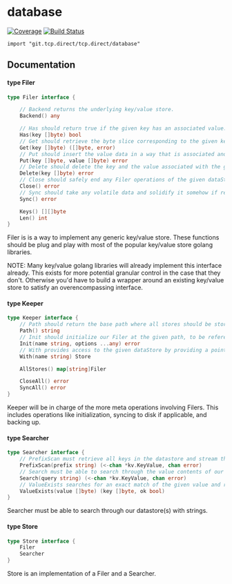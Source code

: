 # database

[![Coverage](https://codecov.io/gh/tcp-direct/database/branch/master/graph/badge.svg)](https://codecov.io/gh/tcp-direct/database)
[![Build Status](https://github.com/tcp-direct/database/actions/workflows/go.yml/badge.svg?branch=master)](https://github.com/tcp-direct/database/actions/workflows/go.yml)

`import "git.tcp.direct/tcp.direct/database"`

## Documentation

#### type Filer

```go
type Filer interface {

	// Backend returns the underlying key/value store.
	Backend() any

	// Has should return true if the given key has an associated value.
	Has(key []byte) bool
	// Get should retrieve the byte slice corresponding to the given key, and any associated errors upon failure.
	Get(key []byte) ([]byte, error)
	// Put should insert the value data in a way that is associated and can be retrieved by the given key data.
	Put(key []byte, value []byte) error
	// Delete should delete the key and the value associated with the given key, and return an error upon failure.
	Delete(key []byte) error
	// Close should safely end any Filer operations of the given dataStore and close any relevant handlers.
	Close() error
	// Sync should take any volatile data and solidify it somehow if relevant. (ram to disk in most cases)
	Sync() error

	Keys() [][]byte
	Len() int
}
```

Filer is is a way to implement any generic key/value store. These functions
should be plug and play with most of the popular key/value store golang
libraries.

NOTE: Many key/value golang libraries will already implement this interface
already. This exists for more potential granular control in the case that they
don't. Otherwise you'd have to build a wrapper around an existing key/value
store to satisfy an overencompassing interface.

#### type Keeper

```go
type Keeper interface {
	// Path should return the base path where all stores should be stored under. (likely as subdirectories)
	Path() string
	// Init should initialize our Filer at the given path, to be referenced and called by dataStore.
	Init(name string, options ...any) error
	// With provides access to the given dataStore by providing a pointer to the related Filer.
	With(name string) Store

	AllStores() map[string]Filer

	CloseAll() error
	SyncAll() error
}
```

Keeper will be in charge of the more meta operations involving Filers. This
includes operations like initialization, syncing to disk if applicable, and
backing up.

#### type Searcher

```go
type Searcher interface {
	// PrefixScan must retrieve all keys in the datastore and stream them to the given channel.
	PrefixScan(prefix string) (<-chan *kv.KeyValue, chan error)
	// Search must be able to search through the value contents of our database and stream the results to the given channel.
	Search(query string) (<-chan *kv.KeyValue, chan error)
	// ValueExists searches for an exact match of the given value and returns the key that contains it.
	ValueExists(value []byte) (key []byte, ok bool)
}
```

Searcher must be able to search through our datastore(s) with strings.

#### type Store

```go
type Store interface {
	Filer
	Searcher
}
```

Store is an implementation of a Filer and a Searcher.
